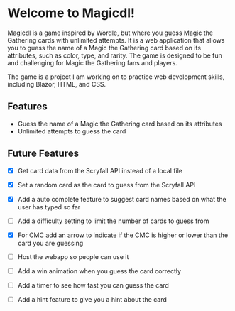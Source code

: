 # Welcome to Magicdl!

Magicdl is a game inspired by Wordle, but where you guess Magic the Gathering cards with unlimited attempts.
It is a web application that allows you to guess the name of a Magic the Gathering card based on its attributes, such as color, type, and rarity. The game is designed to be fun and challenging for Magic the Gathering fans and players.

The game is a project I am working on to practice web development skills, including Blazor, HTML, and CSS.

## Features
- Guess the name of a Magic the Gathering card based on its attributes
- Unlimited attempts to guess the card

## Future Features
- [x] Get card data from the Scryfall API instead of a local file

- [x] Set a random card as the card to guess from the Scryfall API

- [x] Add a auto complete feature to suggest card names based on what the user has typed so far

- [ ] Add a difficulty setting to limit the number of cards to guess from

- [x] For CMC add an arrow to indicate if the CMC is higher or lower than the card you are guessing

- [ ] Host the webapp so people can use it

- [ ] Add a win animation when you guess the card correctly

- [ ] Add a timer to see how fast you can guess the card

- [ ] Add a hint feature to give you a hint about the card

